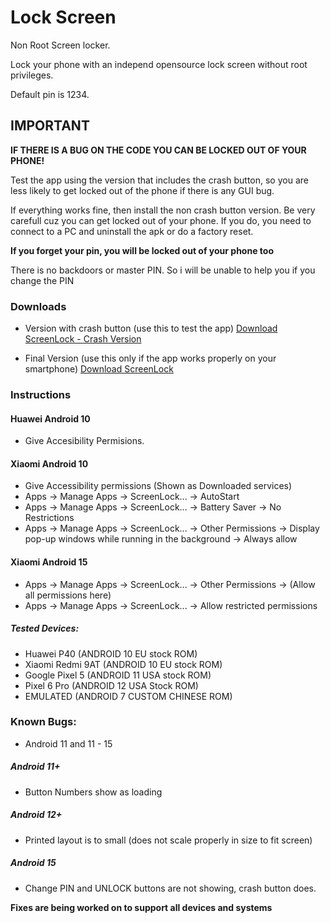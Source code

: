 # Lock Screen
Non Root Screen locker.  
  

Lock your phone with an independ opensource lock screen without root privileges.  
  

Default pin is 1234. 
  

## IMPORTANT  
**IF THERE IS A BUG ON THE CODE YOU CAN BE LOCKED OUT OF YOUR PHONE!** 

Test the app using the version that includes the crash button, so you are less likely to get locked out of the phone if there is any GUI bug.  
  
If everything works fine, then install the non crash button version. Be very carefull cuz you can get locked out of your phone. If you do, you need to connect to a PC and uninstall the apk or do a factory reset.
  
**If you forget your pin, you will be locked out of your phone too**  
  
There is no backdoors or master PIN. So i will be unable to help you if you change the PIN

### Downloads
- Version with crash button (use this to test the app)
[Download ScreenLock - Crash Version](https://github.com/StringManolo/LockScreen/raw/refs/heads/main/app/build/output/ScreenLockCrashVersion.apk) 

- Final Version (use this only if the app works properly on your smartphone)
[Download ScreenLock](https://github.com/StringManolo/LockScreen/raw/refs/heads/main/app/build/output/ScreenLock.apk)
### Instructions

#### Huawei Android 10
- Give Accesibility Permisions.

#### Xiaomi Android 10
- Give Accessibility permissions (Shown as Downloaded services)
- Apps -> Manage Apps -> ScreenLock... -> AutoStart
- Apps -> Manage Apps -> ScreenLock... -> Battery Saver -> No Restrictions
- Apps -> Manage Apps -> ScreenLock... -> Other Permissions -> Display pop-up windows while running in the background -> Always allow

#### Xiaomi Android 15
- Apps -> Manage Apps -> ScreenLock... -> Other Permissions -> (Allow all permissions here)
- Apps -> Manage Apps -> ScreenLock... -> Allow restricted permissions

##### Tested Devices:
- Huawei P40 (ANDROID 10 EU stock ROM) 
- Xiaomi Redmi 9AT (ANDROID 10 EU stock ROM) 
- Google Pixel 5 (ANDROID 11 USA stock ROM)
- Pixel 6 Pro (ANDROID 12 USA Stock ROM)
- EMULATED (ANDROID 7 CUSTOM CHINESE ROM) 

### Known Bugs:
- Android 11 and 11 - 15
##### Android 11+
- Button Numbers show as loading

##### Android 12+
- Printed layout is to small (does not scale properly in size to fit screen)

##### Android 15
- Change PIN and UNLOCK buttons are not showing, crash button does.

**Fixes are being worked on to support all devices and systems**


